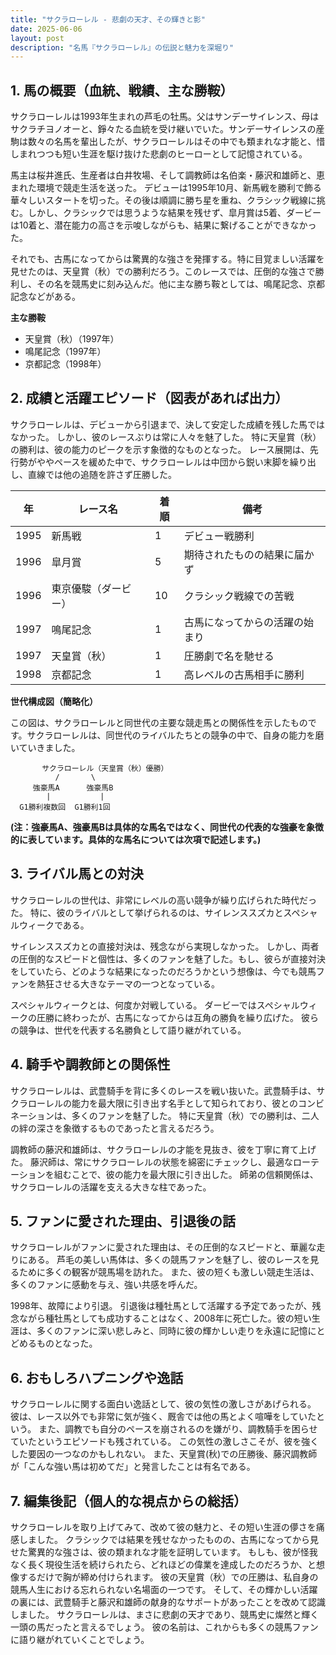 ```yaml
---
title: "サクラローレル - 悲劇の天才、その輝きと影"
date: 2025-06-06
layout: post
description: "名馬『サクラローレル』の伝説と魅力を深堀り"
---
```


## 1. 馬の概要（血統、戦績、主な勝鞍）

サクラローレルは1993年生まれの芦毛の牡馬。父はサンデーサイレンス、母はサクラチヨノオーと、錚々たる血統を受け継いでいた。サンデーサイレンスの産駒は数々の名馬を輩出したが、サクラローレルはその中でも類まれな才能と、惜しまれつつも短い生涯を駆け抜けた悲劇のヒーローとして記憶されている。

馬主は桜井進氏、生産者は白井牧場、そして調教師は名伯楽・藤沢和雄師と、恵まれた環境で競走生活を送った。  デビューは1995年10月、新馬戦を勝利で飾る華々しいスタートを切った。その後は順調に勝ち星を重ね、クラシック戦線に挑む。しかし、クラシックでは思うような結果を残せず、皐月賞は5着、ダービーは10着と、潜在能力の高さを示唆しながらも、結果に繋げることができなかった。

それでも、古馬になってからは驚異的な強さを発揮する。特に目覚ましい活躍を見せたのは、天皇賞（秋）での勝利だろう。このレースでは、圧倒的な強さで勝利し、その名を競馬史に刻み込んだ。他に主な勝ち鞍としては、鳴尾記念、京都記念などがある。

**主な勝鞍**

* 天皇賞（秋）（1997年）
* 鳴尾記念（1997年）
* 京都記念（1998年）


## 2. 成績と活躍エピソード（図表があれば出力）

サクラローレルは、デビューから引退まで、決して安定した成績を残した馬ではなかった。  しかし、彼のレースぶりは常に人々を魅了した。  特に天皇賞（秋）の勝利は、彼の能力のピークを示す象徴的なものとなった。  レース展開は、先行勢がややペースを緩めた中で、サクラローレルは中団から鋭い末脚を繰り出し、直線では他の追随を許さず圧勝した。

| 年 | レース名          | 着順 | 備考                                  |
|---|-------------------|-----|---------------------------------------|
| 1995 | 新馬戦            | 1   | デビュー戦勝利                         |
| 1996 | 皐月賞            | 5   | 期待されたものの結果に届かず             |
| 1996 | 東京優駿（ダービー）| 10  | クラシック戦線での苦戦                 |
| 1997 | 鳴尾記念          | 1   | 古馬になってからの活躍の始まり           |
| 1997 | 天皇賞（秋）      | 1   | 圧勝劇で名を馳せる                     |
| 1998 | 京都記念          | 1   | 高レベルの古馬相手に勝利               |


**世代構成図（簡略化）**

この図は、サクラローレルと同世代の主要な競走馬との関係性を示したものです。サクラローレルは、同世代のライバルたちとの競争の中で、自身の能力を磨いていきました。


```
       サクラローレル（天皇賞（秋）優勝）
          /       \
     強豪馬A      強豪馬B
        |           |
  G1勝利複数回  G1勝利1回
```

**(注：強豪馬A、強豪馬Bは具体的な馬名ではなく、同世代の代表的な強豪を象徴的に表しています。具体的な馬名については次項で記述します。)**


## 3. ライバル馬との対決

サクラローレルの世代は、非常にレベルの高い競争が繰り広げられた時代だった。  特に、彼のライバルとして挙げられるのは、サイレンススズカとスペシャルウィークである。

サイレンススズカとの直接対決は、残念ながら実現しなかった。  しかし、両者の圧倒的なスピードと個性は、多くのファンを魅了した。もし、彼らが直接対決をしていたら、どのような結果になったのだろうかという想像は、今でも競馬ファンを熱狂させる大きなテーマの一つとなっている。

スペシャルウィークとは、何度か対戦している。  ダービーではスペシャルウィークの圧勝に終わったが、古馬になってからは互角の勝負を繰り広げた。  彼らの競争は、世代を代表する名勝負として語り継がれている。


## 4. 騎手や調教師との関係性

サクラローレルは、武豊騎手を背に多くのレースを戦い抜いた。武豊騎手は、サクラローレルの能力を最大限に引き出す名手として知られており、彼とのコンビネーションは、多くのファンを魅了した。  特に天皇賞（秋）での勝利は、二人の絆の深さを象徴するものであったと言えるだろう。

調教師の藤沢和雄師は、サクラローレルの才能を見抜き、彼を丁寧に育て上げた。  藤沢師は、常にサクラローレルの状態を綿密にチェックし、最適なローテーションを組むことで、彼の能力を最大限に引き出した。  師弟の信頼関係は、サクラローレルの活躍を支える大きな柱であった。


## 5. ファンに愛された理由、引退後の話

サクラローレルがファンに愛された理由は、その圧倒的なスピードと、華麗な走りにある。  芦毛の美しい馬体は、多くの競馬ファンを魅了し、彼のレースを見るために多くの観客が競馬場を訪れた。  また、彼の短くも激しい競走生活は、多くのファンに感動を与え、強い共感を呼んだ。

1998年、故障により引退。  引退後は種牡馬として活躍する予定であったが、残念ながら種牡馬としても成功することはなく、2008年に死亡した。彼の短い生涯は、多くのファンに深い悲しみと、同時に彼の輝かしい走りを永遠に記憶にとどめるものとなった。


## 6. おもしろハプニングや逸話

サクラローレルに関する面白い逸話として、彼の気性の激しさがあげられる。  彼は、レース以外でも非常に気が強く、厩舎では他の馬とよく喧嘩をしていたという。  また、調教でも自分のペースを崩されるのを嫌がり、調教騎手を困らせていたというエピソードも残されている。  この気性の激しさこそが、彼を強くした要因の一つなのかもしれない。  また、天皇賞(秋)での圧勝後、藤沢調教師が「こんな強い馬は初めてだ」と発言したことは有名である。


## 7. 編集後記（個人的な視点からの総括）

サクラローレルを取り上げてみて、改めて彼の魅力と、その短い生涯の儚さを痛感しました。  クラシックでは結果を残せなかったものの、古馬になってから見せた驚異的な強さは、彼の類まれな才能を証明しています。  もしも、彼が怪我なく長く現役生活を続けられたら、どれほどの偉業を達成したのだろうか、と想像するだけで胸が締め付けられます。  彼の天皇賞（秋）での圧勝は、私自身の競馬人生における忘れられない名場面の一つです。  そして、その輝かしい活躍の裏には、武豊騎手と藤沢和雄師の献身的なサポートがあったことを改めて認識しました。  サクラローレルは、まさに悲劇の天才であり、競馬史に燦然と輝く一頭の馬だったと言えるでしょう。  彼の名前は、これからも多くの競馬ファンに語り継がれていくことでしょう。
